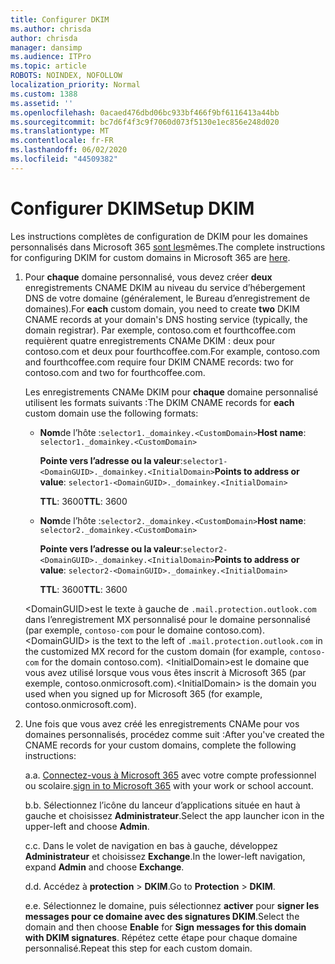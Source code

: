 ```yaml
---
title: Configurer DKIM
ms.author: chrisda
author: chrisda
manager: dansimp
ms.audience: ITPro
ms.topic: article
ROBOTS: NOINDEX, NOFOLLOW
localization_priority: Normal
ms.custom: 1388
ms.assetid: ''
ms.openlocfilehash: 0acaed476dbd06bc933bf466f9bf6116413a44bb
ms.sourcegitcommit: bc7d6f4f3c9f7060d073f5130e1ec856e248d020
ms.translationtype: MT
ms.contentlocale: fr-FR
ms.lasthandoff: 06/02/2020
ms.locfileid: "44509382"
---
```

# <a name="setup-dkim"></a><span data-ttu-id="1a8f3-102">Configurer DKIM</span><span class="sxs-lookup"><span data-stu-id="1a8f3-102">Setup DKIM</span></span>

<span data-ttu-id="1a8f3-103">Les instructions complètes de configuration de DKIM pour les domaines personnalisés dans Microsoft 365 [sont les](https://docs.microsoft.com/microsoft-365/security/office-365-security/use-dkim-to-validate-outbound-email#steps-you-need-to-do-to-manually-set-up-dkim)mêmes.</span><span class="sxs-lookup"><span data-stu-id="1a8f3-103">The complete instructions for configuring DKIM for custom domains in Microsoft 365 are [here](https://docs.microsoft.com/microsoft-365/security/office-365-security/use-dkim-to-validate-outbound-email#steps-you-need-to-do-to-manually-set-up-dkim).</span></span>

1. <span data-ttu-id="1a8f3-104">Pour **chaque** domaine personnalisé, vous devez créer **deux** enregistrements CNAME DKIM au niveau du service d’hébergement DNS de votre domaine (généralement, le Bureau d’enregistrement de domaines).</span><span class="sxs-lookup"><span data-stu-id="1a8f3-104">For **each** custom domain, you need to create **two** DKIM CNAME records at your domain's DNS hosting service (typically, the domain registrar).</span></span> <span data-ttu-id="1a8f3-105">Par exemple, contoso.com et fourthcoffee.com requièrent quatre enregistrements CNAMe DKIM : deux pour contoso.com et deux pour fourthcoffee.com.</span><span class="sxs-lookup"><span data-stu-id="1a8f3-105">For example, contoso.com and fourthcoffee.com require four DKIM CNAME records: two for contoso.com and two for fourthcoffee.com.</span></span>

   <span data-ttu-id="1a8f3-106">Les enregistrements CNAMe DKIM pour **chaque** domaine personnalisé utilisent les formats suivants :</span><span class="sxs-lookup"><span data-stu-id="1a8f3-106">The DKIM CNAME records for **each** custom domain use the following formats:</span></span>

   - <span data-ttu-id="1a8f3-107">**Nom**de l’hôte :`selector1._domainkey.<CustomDomain>`</span><span class="sxs-lookup"><span data-stu-id="1a8f3-107">**Host name**: `selector1._domainkey.<CustomDomain>`</span></span>

     <span data-ttu-id="1a8f3-108">**Pointe vers l’adresse ou la valeur**:`selector1-<DomainGUID>._domainkey.<InitialDomain>`</span><span class="sxs-lookup"><span data-stu-id="1a8f3-108">**Points to address or value**: `selector1-<DomainGUID>._domainkey.<InitialDomain>`</span></span>

     <span data-ttu-id="1a8f3-109">**TTL**: 3600</span><span class="sxs-lookup"><span data-stu-id="1a8f3-109">**TTL**: 3600</span></span>

   - <span data-ttu-id="1a8f3-110">**Nom**de l’hôte :`selector2._domainkey.<CustomDomain>`</span><span class="sxs-lookup"><span data-stu-id="1a8f3-110">**Host name**: `selector2._domainkey.<CustomDomain>`</span></span>

     <span data-ttu-id="1a8f3-111">**Pointe vers l’adresse ou la valeur**:`selector2-<DomainGUID>._domainkey.<InitialDomain>`</span><span class="sxs-lookup"><span data-stu-id="1a8f3-111">**Points to address or value**: `selector2-<DomainGUID>._domainkey.<InitialDomain>`</span></span>

     <span data-ttu-id="1a8f3-112">**TTL**: 3600</span><span class="sxs-lookup"><span data-stu-id="1a8f3-112">**TTL**: 3600</span></span>

   <span data-ttu-id="1a8f3-113">\<DomainGUID\>est le texte à gauche de `.mail.protection.outlook.com` dans l’enregistrement MX personnalisé pour le domaine personnalisé (par exemple, `contoso-com` pour le domaine contoso.com).</span><span class="sxs-lookup"><span data-stu-id="1a8f3-113">\<DomainGUID\> is the text to the left of `.mail.protection.outlook.com` in the customized MX record for the custom domain (for example, `contoso-com` for the domain contoso.com).</span></span> <span data-ttu-id="1a8f3-114">\<InitialDomain\>est le domaine que vous avez utilisé lorsque vous vous êtes inscrit à Microsoft 365 (par exemple, contoso.onmicrosoft.com).</span><span class="sxs-lookup"><span data-stu-id="1a8f3-114">\<InitialDomain\> is the domain you used when you signed up for Microsoft 365 (for example, contoso.onmicrosoft.com).</span></span>

2. <span data-ttu-id="1a8f3-115">Une fois que vous avez créé les enregistrements CNAMe pour vos domaines personnalisés, procédez comme suit :</span><span class="sxs-lookup"><span data-stu-id="1a8f3-115">After you've created the CNAME records for your custom domains, complete the following instructions:</span></span>

   <span data-ttu-id="1a8f3-116">a.</span><span class="sxs-lookup"><span data-stu-id="1a8f3-116">a.</span></span> <span data-ttu-id="1a8f3-117">[Connectez-vous à Microsoft 365](https://support.office.microsoft.com/article/e9eb7d51-5430-4929-91ab-6157c5a050b4) avec votre compte professionnel ou scolaire.</span><span class="sxs-lookup"><span data-stu-id="1a8f3-117">[sign in to Microsoft 365](https://support.office.microsoft.com/article/e9eb7d51-5430-4929-91ab-6157c5a050b4) with your work or school account.</span></span>

   <span data-ttu-id="1a8f3-118">b.</span><span class="sxs-lookup"><span data-stu-id="1a8f3-118">b.</span></span> <span data-ttu-id="1a8f3-119">Sélectionnez l’icône du lanceur d’applications située en haut à gauche et choisissez **Administrateur**.</span><span class="sxs-lookup"><span data-stu-id="1a8f3-119">Select the app launcher icon in the upper-left and choose **Admin**.</span></span>

   <span data-ttu-id="1a8f3-120">c.</span><span class="sxs-lookup"><span data-stu-id="1a8f3-120">c.</span></span> <span data-ttu-id="1a8f3-121">Dans le volet de navigation en bas à gauche, développez **Administrateur** et choisissez **Exchange**.</span><span class="sxs-lookup"><span data-stu-id="1a8f3-121">In the lower-left navigation, expand **Admin** and choose **Exchange**.</span></span>

   <span data-ttu-id="1a8f3-122">d.</span><span class="sxs-lookup"><span data-stu-id="1a8f3-122">d.</span></span> <span data-ttu-id="1a8f3-123">Accédez à **protection**  >  **DKIM**.</span><span class="sxs-lookup"><span data-stu-id="1a8f3-123">Go to **Protection** > **DKIM**.</span></span>

   <span data-ttu-id="1a8f3-124">e.</span><span class="sxs-lookup"><span data-stu-id="1a8f3-124">e.</span></span> <span data-ttu-id="1a8f3-125">Sélectionnez le domaine, puis sélectionnez **activer** pour **signer les messages pour ce domaine avec des signatures DKIM**.</span><span class="sxs-lookup"><span data-stu-id="1a8f3-125">Select the domain and then choose **Enable** for **Sign messages for this domain with DKIM signatures**.</span></span> <span data-ttu-id="1a8f3-126">Répétez cette étape pour chaque domaine personnalisé.</span><span class="sxs-lookup"><span data-stu-id="1a8f3-126">Repeat this step for each custom domain.</span></span>
